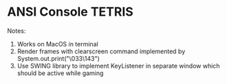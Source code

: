 # ANSI Console TETRIS
Notes:
1. Works on MacOS in terminal
2. Render frames with clearscreen command implemented by System.out.print("\033\143")
3. Use SWING library to implement KeyListener in separate window which should be active while gaming
